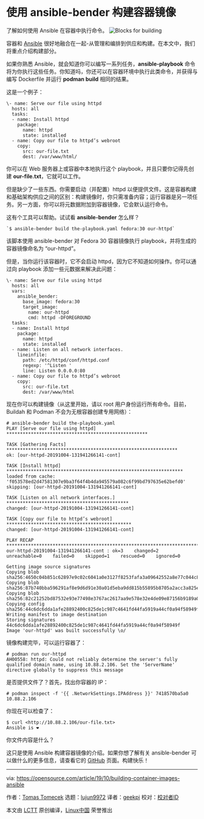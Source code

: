 [#]: collector: (lujun9972)
[#]: translator: (geekpi)
[#]: reviewer: ( )
[#]: publisher: ( )
[#]: url: ( )
[#]: subject: (Building container images with the ansible-bender tool)
[#]: via: (https://opensource.com/article/19/10/building-container-images-ansible)
[#]: author: (Tomas Tomecek https://opensource.com/users/tomastomecek)

使用 ansible-bender 构建容器镜像
======
了解如何使用 Ansible 在容器中执行命令。
![Blocks for building][1]

容器和 [Ansible][2] 很好地融合在一起-从管理和编排到供应和构建。在本文中，我们将重点介绍构建部分。

如果你熟悉 Ansible，就会知道你可以编写一系列任务，**ansible-playbook** 命令将为你执行这些任务。你知道吗，你还可以在容器环境中执行此类命令，并获得与编写 Dockerfile 并运行 **podman build** 相同​​的结果。

这是一个例子：


```
\- name: Serve our file using httpd
  hosts: all
  tasks:
  - name: Install httpd
    package:
      name: httpd
      state: installed
  - name: Copy our file to httpd’s webroot
    copy:
      src: our-file.txt
      dest: /var/www/html/
```

你可以在 Web 服务器上或容器中本地执行这个 playbook，并且只要你记得先创建 **our-file.txt**，它就可以工作。

但是缺少了一些东西。你需要启动（并配置）httpd 以便提供文件。这是容器构建和基础架构供应之间的区别：构建镜像时，你只需准备内容；运行容器是另一项任务。另一方面，你可以将元数据附加到容器镜像，它会默认运行命令。

这有个工具可以帮助。试试看 **ansible-bender** 怎么样？


```
`$ ansible-bender build the-playbook.yaml fedora:30 our-httpd`
```

该脚本使用 ansible-bender 对 Fedora 30 容器镜像执行 playbook，并将生成的容器镜像命名为 “our-httpd”。

但是，当你运行该容器时，它不会启动 httpd，因为它不知道如何操作。你可以通过向 playbook 添加一些元数据来解决此问题：


```
\- name: Serve our file using httpd
  hosts: all
  vars:
    ansible_bender:
      base_image: fedora:30
      target_image:
        name: our-httpd
        cmd: httpd -DFOREGROUND
  tasks:
  - name: Install httpd
    package:
      name: httpd
      state: installed
  - name: Listen on all network interfaces.
    lineinfile:    
      path: /etc/httpd/conf/httpd.conf  
      regexp: '^Listen '
      line: Listen 0.0.0.0:80  
  - name: Copy our file to httpd’s webroot
    copy:
      src: our-file.txt
      dest: /var/www/html
```

现在你可以构建镜像（从这里开始，请以 root 用户身份运行所有命令。目前，Buildah 和 Podman 不会为无根容器创建专用网络）：


```
# ansible-bender build the-playbook.yaml
PLAY [Serve our file using httpd] ****************************************************
                                                                                                                                                                             
TASK [Gathering Facts] ***************************************************************    
ok: [our-httpd-20191004-131941266141-cont]

TASK [Install httpd] *****************************************************************
loaded from cache: 'f053578ed2d47581307e9ba3f64f4b4da945579a082c6f99bd797635e62befd0'
skipping: [our-httpd-20191004-131941266141-cont]

TASK [Listen on all network interfaces.] *********************************************
changed: [our-httpd-20191004-131941266141-cont]

TASK [Copy our file to httpd’s webroot] **********************************************
changed: [our-httpd-20191004-131941266141-cont]

PLAY RECAP ***************************************************************************
our-httpd-20191004-131941266141-cont : ok=3    changed=2    unreachable=0    failed=0    skipped=1    rescued=0    ignored=0

Getting image source signatures
Copying blob sha256:4650c04b851c62897e9c02c6041a0e3127f8253fafa3a09642552a8e77c044c8
Copying blob sha256:87b740bba596291af8e9d6d91e30a01d5eba9dd815b55895b8705a2acc3a825e
Copying blob sha256:82c21252bd87532e93e77498e3767ac2617aa9e578e32e4de09e87156b9189a0
Copying config sha256:44c6dc6dda1afe28892400c825de1c987c4641fd44fa5919a44cf0a94f58949f
Writing manifest to image destination
Storing signatures
44c6dc6dda1afe28892400c825de1c987c4641fd44fa5919a44cf0a94f58949f
Image 'our-httpd' was built successfully \o/
```

镜像构建完毕，可以运行容器了：

```
# podman run our-httpd
AH00558: httpd: Could not reliably determine the server's fully qualified domain name, using 10.88.2.106. Set the 'ServerName' directive globally to suppress this message
```

是否提供文件了？首先，找出你容器的 IP：


```
# podman inspect -f '{{ .NetworkSettings.IPAddress }}' 7418570ba5a0
10.88.2.106
```

你现在可以检查了：


```
$ curl <http://10.88.2.106/our-file.txt>
Ansible is ❤
```

你文件内容是什么？

这只是使用 Ansible 构建容器镜像的介绍。如果你想了解有关 ansible-bender 可以做什么的更多信息，请查看它的 [GitHub][3] 页面。构建快乐！

--------------------------------------------------------------------------------

via: https://opensource.com/article/19/10/building-container-images-ansible

作者：[Tomas Tomecek][a]
选题：[lujun9972][b]
译者：[geekpi](https://github.com/geekpi)
校对：[校对者ID](https://github.com/校对者ID)

本文由 [LCTT](https://github.com/LCTT/TranslateProject) 原创编译，[Linux中国](https://linux.cn/) 荣誉推出

[a]: https://opensource.com/users/tomastomecek
[b]: https://github.com/lujun9972
[1]: https://opensource.com/sites/default/files/styles/image-full-size/public/lead-images/blocks_building.png?itok=eMOT-ire (Blocks for building)
[2]: https://www.ansible.com/
[3]: https://github.com/ansible-community/ansible-bender